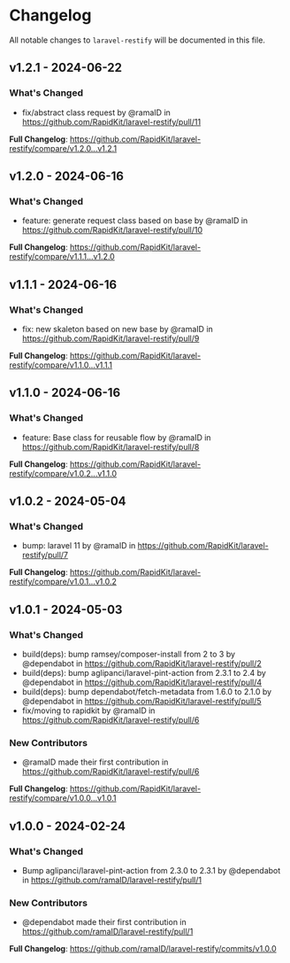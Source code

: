 # Changelog

All notable changes to `laravel-restify` will be documented in this file.

## v1.2.1 - 2024-06-22

### What's Changed

* fix/abstract class request by @ramaID in https://github.com/RapidKit/laravel-restify/pull/11

**Full Changelog**: https://github.com/RapidKit/laravel-restify/compare/v1.2.0...v1.2.1

## v1.2.0 - 2024-06-16

### What's Changed

* feature: generate request class based on base by @ramaID in https://github.com/RapidKit/laravel-restify/pull/10

**Full Changelog**: https://github.com/RapidKit/laravel-restify/compare/v1.1.1...v1.2.0

## v1.1.1 - 2024-06-16

### What's Changed

* fix: new skaleton based on new base by @ramaID in https://github.com/RapidKit/laravel-restify/pull/9

**Full Changelog**: https://github.com/RapidKit/laravel-restify/compare/v1.1.0...v1.1.1

## v1.1.0 - 2024-06-16

### What's Changed

* feature: Base class for reusable flow by @ramaID in https://github.com/RapidKit/laravel-restify/pull/8

**Full Changelog**: https://github.com/RapidKit/laravel-restify/compare/v1.0.2...v1.1.0

## v1.0.2 - 2024-05-04

### What's Changed

* bump: laravel 11 by @ramaID in https://github.com/RapidKit/laravel-restify/pull/7

**Full Changelog**: https://github.com/RapidKit/laravel-restify/compare/v1.0.1...v1.0.2

## v1.0.1 - 2024-05-03

### What's Changed

* build(deps): bump ramsey/composer-install from 2 to 3 by @dependabot in https://github.com/RapidKit/laravel-restify/pull/2
* build(deps): bump aglipanci/laravel-pint-action from 2.3.1 to 2.4 by @dependabot in https://github.com/RapidKit/laravel-restify/pull/4
* build(deps): bump dependabot/fetch-metadata from 1.6.0 to 2.1.0 by @dependabot in https://github.com/RapidKit/laravel-restify/pull/5
* fix/moving to rapidkit by @ramaID in https://github.com/RapidKit/laravel-restify/pull/6

### New Contributors

* @ramaID made their first contribution in https://github.com/RapidKit/laravel-restify/pull/6

**Full Changelog**: https://github.com/RapidKit/laravel-restify/compare/v1.0.0...v1.0.1

## v1.0.0 - 2024-02-24

### What's Changed

* Bump aglipanci/laravel-pint-action from 2.3.0 to 2.3.1 by @dependabot in https://github.com/ramaID/laravel-restify/pull/1

### New Contributors

* @dependabot made their first contribution in https://github.com/ramaID/laravel-restify/pull/1

**Full Changelog**: https://github.com/ramaID/laravel-restify/commits/v1.0.0
